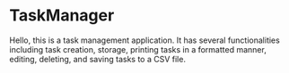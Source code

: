 # TaskManager

Hello, this is a task management application.
It has several functionalities including task creation, storage, printing tasks in a formatted manner, 
editing, deleting, and saving tasks to a CSV file.
